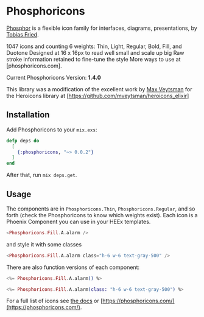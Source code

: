# Phosphoricons

[Phosphor](https://github.com/phosphor-icons/phosphor-home#phosphor-icons) is a flexible icon family for interfaces, diagrams, presentations, by [Tobias Fried](https://github.com/rektdeckard).

1047 icons and counting
6 weights: Thin, Light, Regular, Bold, Fill, and Duotone
Designed at 16 x 16px to read well small and scale up big
Raw stroke information retained to fine-tune the style
More ways to use at [phosphoricons.com].

Current Phosphoricons Version: **1.4.0**

This library was a modification of the excellent work by [Max Veytsman](https://github.com/mveytsman) for the Heroicons library at [https://github.com/mveytsman/heroicons_elixir]

## Installation

Add Phosphoricons to your `mix.exs`:

```elixir
defp deps do
  [
    {:phosphoricons, "~> 0.0.2"}
  ]
end
```

After that, run `mix deps.get`.

## Usage

The components are in `Phosphoricons.Thin`, `Phosphoricons.Regular`, and so forth (check the Phosphoricons to know which weights exist). Each icon is a Phoenix Component you can use in your HEEx templates.

```eex
<Phosphoricons.Fill.A.alarm />
```

and style it with some classes

```eex
<Phosphoricons.Fill.A.alarm class="h-6 w-6 text-gray-500" />
```

There are also function versions of each component:
```eex
<%= Phosphoricons.Fill.A.alarm() %>

<%= Phosphoricons.Fill.A.alarm(class: "h-6 w-6 text-gray-500") %>
```

For a full list of icons see [the docs](https://hexdocs.pm/phosphoricons/api-reference.html) or [https://phosphoricons.com/](https://phosphoricons.com/).
